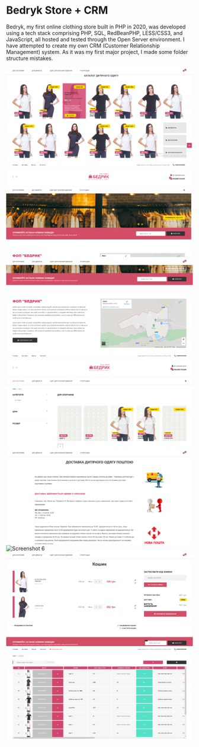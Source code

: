 # Bedryk Store + CRM

Bedryk, my first online clothing store built in PHP in 2020, was developed using a tech stack comprising PHP, SQL, RedBeanPHP, LESS/CSS3, and JavaScript, all hosted and tested through the Open Server environment. I have attempted to create my own CRM (Customer Relationship Management) system. As it was my first major project, I made some folder structure mistakes.
</br></br>
![Screenshot 1](img_block/1.png)
![Screenshot 2](img_block/2.png)
![Screenshot 3](img_block/3.png)
![Screenshot 4](img_block/4.png)
![Screenshot 5](img_block/5.png)
![Screenshot 6](img_block/6.png)
![Screenshot 7](img_block/7.png)
![Screenshot 8](img_block/8.png)
